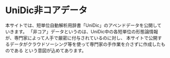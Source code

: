 # UniDic非コアデータ

本サイトでは、短単位自動解析用辞書「UniDic」のアペンドデータを公開していきます。
「非コア」データというのは、UniDic中の各短単位の形態論情報が、専門家によって人手で厳密に付与されているのに対し、
本サイトで公開するデータがクラウドソーシング等を使って専門家の手作業を介さずに作成したものである
という意図が込めてあります。
